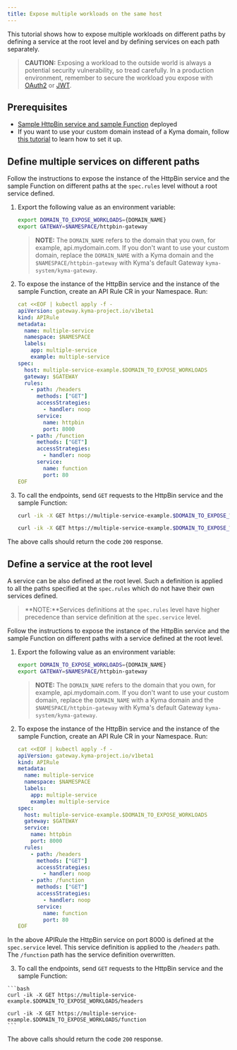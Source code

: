```yaml
---
title: Expose multiple workloads on the same host
---
```


This tutorial shows how to expose multiple workloads on different paths by defining a service at the root level and by defining services on each path separately.

   > **CAUTION:** Exposing a workload to the outside world is always a potential security vulnerability, so tread carefully. In a production environment, remember to secure the workload you expose with [OAuth2](./apix-05-expose-and-secure-workload-oauth2.md) or [JWT](./apix-08-expose-and-secure-workload-jwt.md).

## Prerequisites

* [Sample HttpBin service and sample Function](./apix-01-create-workload.md) deployed
* If you want to use your custom domain instead of a Kyma domain, follow [this tutorial](./apix-02-setup-custom-domain-for-workload.md) to learn how to set it up.

## Define multiple services on different paths

Follow the instructions to expose the instance of the HttpBin service and the sample Function on different paths at the `spec.rules` level without a root service defined.

1. Export the following value as an environment variable:

   ```bash
   export DOMAIN_TO_EXPOSE_WORKLOADS={DOMAIN_NAME}
   export GATEWAY=$NAMESPACE/httpbin-gateway 
   ```
   >**NOTE:** The `DOMAIN_NAME` refers to the domain that you own, for example, api.mydomain.com. If you don't want to use your custom domain, replace the `DOMAIN_NAME` with a Kyma domain and the `$NAMESPACE/httpbin-gateway` with Kyma's default Gateway `kyma-system/kyma-gateway`.

2. To expose the instance of the HttpBin service and the instance of the sample Function, create an API Rule CR in your Namespace. Run:

   ```yaml
   cat <<EOF | kubectl apply -f -
   apiVersion: gateway.kyma-project.io/v1beta1
   kind: APIRule
   metadata:
     name: multiple-service
     namespace: $NAMESPACE
     labels:
       app: multiple-service
       example: multiple-service
   spec:
     host: multiple-service-example.$DOMAIN_TO_EXPOSE_WORKLOADS
     gateway: $GATEWAY
     rules:
       - path: /headers
         methods: ["GET"]
         accessStrategies:
           - handler: noop
         service:
           name: httpbin
           port: 8000
       - path: /function
         methods: ["GET"]
         accessStrategies:
           - handler: noop
         service:
           name: function
           port: 80
   EOF
   ```

3. To call the endpoints, send `GET` requests to the HttpBin service and the sample Function:

    ```bash
    curl -ik -X GET https://multiple-service-example.$DOMAIN_TO_EXPOSE_WORKLOADS/headers

    curl -ik -X GET https://multiple-service-example.$DOMAIN_TO_EXPOSE_WORKLOADS/function 
    ```
  The above calls should return the code `200` response.

## Define a service at the root level

A service can be also defined at the root level. Such a definition is applied to all the paths specified at the `spec.rules` which do not have their own services defined. 
 
 > **NOTE:**Services definitions at the `spec.rules` level have higher precedence than service definition at the `spec.service` level.

Follow the instructions to expose the instance of the HttpBin service and the sample Function on different paths with a service defined at the root level.

1. Export the following value as an environment variable:

   ```bash
   export DOMAIN_TO_EXPOSE_WORKLOADS={DOMAIN_NAME}
   export GATEWAY=$NAMESPACE/httpbin-gateway 
   ```
   >**NOTE:** The `DOMAIN_NAME` refers to the domain that you own, for example, api.mydomain.com. If you don't want to use your custom domain, replace the `DOMAIN_NAME` with a Kyma domain and the `$NAMESPACE/httpbin-gateway` with Kyma's default Gateway `kyma-system/kyma-gateway`.

2. To expose the instance of the HttpBin service and the instance of the sample Function, create an API Rule CR in your Namespace. Run:

   ```yaml
   cat <<EOF | kubectl apply -f -
   apiVersion: gateway.kyma-project.io/v1beta1
   kind: APIRule
   metadata:
     name: multiple-service
     namespace: $NAMESPACE
     labels:
       app: multiple-service
       example: multiple-service
   spec:
     host: multiple-service-example.$DOMAIN_TO_EXPOSE_WORKLOADS
     gateway: $GATEWAY
     service:
       name: httpbin
       port: 8000
     rules:
       - path: /headers
         methods: ["GET"]
         accessStrategies:
           - handler: noop
       - path: /function
         methods: ["GET"]
         accessStrategies:
           - handler: noop
         service:
           name: function
           port: 80
   EOF
   ```
  In the above APIRule the HttpBin service on port 8000 is defined at the `spec.service` level. This service definition is applied to the `/headers` path. The `/function` path has the service definition overwritten.

  3. To call the endpoints, send `GET` requests to the HttpBin service and the sample Function:

    ```bash
    curl -ik -X GET https://multiple-service-example.$DOMAIN_TO_EXPOSE_WORKLOADS/headers

    curl -ik -X GET https://multiple-service-example.$DOMAIN_TO_EXPOSE_WORKLOADS/function 
    ```
  The above calls should return the code `200` response.